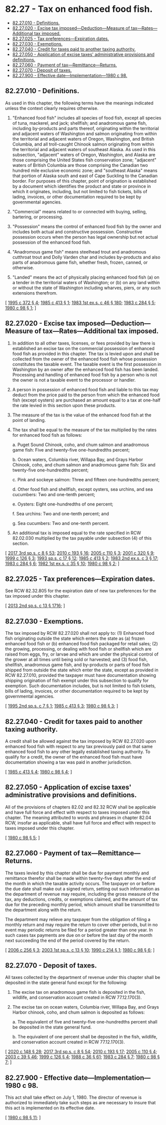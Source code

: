 # 82.27 - Tax on enhanced food fish.
* [82.27.010 - Definitions.](#8227010---definitions)
* [82.27.020 - Excise tax imposed—Deduction—Measure of tax—Rates—Additional tax imposed.](#8227020---excise-tax-imposeddeductionmeasure-of-taxratesadditional-tax-imposed)
* [82.27.025 - Tax preferences—Expiration dates.](#8227025---tax-preferencesexpiration-dates)
* [82.27.030 - Exemptions.](#8227030---exemptions)
* [82.27.040 - Credit for taxes paid to another taxing authority.](#8227040---credit-for-taxes-paid-to-another-taxing-authority)
* [82.27.050 - Application of excise taxes' administrative provisions and definitions.](#8227050---application-of-excise-taxes-administrative-provisions-and-definitions)
* [82.27.060 - Payment of tax—Remittance—Returns.](#8227060---payment-of-taxremittancereturns)
* [82.27.070 - Deposit of taxes.](#8227070---deposit-of-taxes)
* [82.27.900 - Effective date—Implementation—1980 c 98.](#8227900---effective-dateimplementation1980-c-98)
## 82.27.010 - Definitions.
As used in this chapter, the following terms have the meanings indicated unless the context clearly requires otherwise.

1. "Enhanced food fish" includes all species of food fish, except all species of tuna, mackerel, and jack; shellfish; and anadromous game fish, including by-products and parts thereof, originating within the territorial and adjacent waters of Washington and salmon originating from within the territorial and adjacent waters of Oregon, Washington, and British Columbia, and all troll-caught Chinook salmon originating from within the territorial and adjacent waters of southeast Alaska. As used in this subsection, "adjacent" waters of Oregon, Washington, and Alaska are those comprising the United States fish conservation zone; "adjacent" waters of British Columbia are those comprising the Canadian two hundred mile exclusive economic zone; and "southeast Alaska" means that portion of Alaska south and east of Cape Suckling to the Canadian border. For purposes of this chapter, point of origination is established by a document which identifies the product and state or province in which it originates, including, but not limited to fish tickets, bills of lading, invoices, or other documentation required to be kept by governmental agencies.

2. "Commercial" means related to or connected with buying, selling, bartering, or processing.

3. "Possession" means the control of enhanced food fish by the owner and includes both actual and constructive possession. Constructive possession occurs when the person has legal ownership but not actual possession of the enhanced food fish.

4. "Anadromous game fish" means steelhead trout and anadromous cutthroat trout and Dolly Varden char and includes by-products and also parts of anadromous game fish, whether fresh, frozen, canned, or otherwise.

5. "Landed" means the act of physically placing enhanced food fish (a) on a tender in the territorial waters of Washington; or (b) on any land within or without the state of Washington including wharves, piers, or any such extensions therefrom.

\[ [1995 c 372 § 4](https://lawfilesext.leg.wa.gov/biennium/1995-96/Pdf/Bills/Session%20Laws/Senate/5157-S2.SL.pdf?cite=1995%20c%20372%20§%204); [1985 c 413 § 1](https://leg.wa.gov/CodeReviser/documents/sessionlaw/1985c413.pdf?cite=1985%20c%20413%20§%201); [1983 1st ex.s. c 46 § 180](https://leg.wa.gov/CodeReviser/documents/sessionlaw/1983ex1c46.pdf?cite=1983%201st%20ex.s.%20c%2046%20§%20180); [1983 c 284 § 5](https://leg.wa.gov/CodeReviser/documents/sessionlaw/1983c284.pdf?cite=1983%20c%20284%20§%205); [1980 c 98 § 1](https://leg.wa.gov/CodeReviser/documents/sessionlaw/1980c98.pdf?cite=1980%20c%2098%20§%201); \]

## 82.27.020 - Excise tax imposed—Deduction—Measure of tax—Rates—Additional tax imposed.
1. In addition to all other taxes, licenses, or fees provided by law there is established an excise tax on the commercial possession of enhanced food fish as provided in this chapter. The tax is levied upon and shall be collected from the owner of the enhanced food fish whose possession constitutes the taxable event. The taxable event is the first possession in Washington by an owner after the enhanced food fish has been landed. Processing and handling of enhanced food fish by a person who is not the owner is not a taxable event to the processor or handler.

2. A person in possession of enhanced food fish and liable to this tax may deduct from the price paid to the person from which the enhanced food fish (except oysters) are purchased an amount equal to a tax at one-half the rate levied in this section upon these products.

3. The measure of the tax is the value of the enhanced food fish at the point of landing.

4. The tax shall be equal to the measure of the tax multiplied by the rates for enhanced food fish as follows:

   a. Puget Sound Chinook, coho, and chum salmon and anadromous game fish: Five and twenty-five one-hundredths percent;

   b. Ocean waters, Columbia river, Willapa Bay, and Grays Harbor Chinook, coho, and chum salmon and anadromous game fish: Six and twenty-five one-hundredths percent;

   c. Pink and sockeye salmon: Three and fifteen one-hundredths percent;

   d. Other food fish and shellfish, except oysters, sea urchins, and sea cucumbers: Two and one-tenth percent;

   e. Oysters: Eight one-hundredths of one percent;

   f. Sea urchins: Two and one-tenth percent; and

   g. Sea cucumbers: Two and one-tenth percent.

5. An additional tax is imposed equal to the rate specified in RCW 82.02.030 multiplied by the tax payable under subsection (4) of this section.

\[ [2017 3rd sp.s. c 8 § 53](https://lawfilesext.leg.wa.gov/biennium/2017-18/Pdf/Bills/Session%20Laws/House/1597-S.SL.pdf?cite=2017%203rd%20sp.s.%20c%208%20§%2053); [2010 c 193 § 16](https://lawfilesext.leg.wa.gov/biennium/2009-10/Pdf/Bills/Session%20Laws/House/2593-S.SL.pdf?cite=2010%20c%20193%20§%2016); [2005 c 110 § 3](https://lawfilesext.leg.wa.gov/biennium/2005-06/Pdf/Bills/Session%20Laws/House/1958.SL.pdf?cite=2005%20c%20110%20§%203); [2001 c 320 § 9](https://lawfilesext.leg.wa.gov/biennium/2001-02/Pdf/Bills/Session%20Laws/House/1361.SL.pdf?cite=2001%20c%20320%20§%209); [1999 c 126 § 3](https://lawfilesext.leg.wa.gov/biennium/1999-00/Pdf/Bills/Session%20Laws/Senate/5658-S2.SL.pdf?cite=1999%20c%20126%20§%203); [1993 sp.s. c 17 § 12](https://lawfilesext.leg.wa.gov/biennium/1993-94/Pdf/Bills/Session%20Laws/Senate/5980-S.SL.pdf?cite=1993%20sp.s.%20c%2017%20§%2012); [1985 c 413 § 2](https://leg.wa.gov/CodeReviser/documents/sessionlaw/1985c413.pdf?cite=1985%20c%20413%20§%202); [1983 2nd ex.s. c 3 § 17](https://leg.wa.gov/CodeReviser/documents/sessionlaw/1983ex2c3.pdf?cite=1983%202nd%20ex.s.%20c%203%20§%2017); [1983 c 284 § 6](https://leg.wa.gov/CodeReviser/documents/sessionlaw/1983c284.pdf?cite=1983%20c%20284%20§%206); [1982 1st ex.s. c 35 § 10](https://leg.wa.gov/CodeReviser/documents/sessionlaw/1982ex1c35.pdf?cite=1982%201st%20ex.s.%20c%2035%20§%2010); [1980 c 98 § 2](https://leg.wa.gov/CodeReviser/documents/sessionlaw/1980c98.pdf?cite=1980%20c%2098%20§%202); \]

## 82.27.025 - Tax preferences—Expiration dates.
See RCW 82.32.805 for the expiration date of new tax preferences for the tax imposed under this chapter.

\[ [2013 2nd sp.s. c 13 § 1716](https://lawfilesext.leg.wa.gov/biennium/2013-14/Pdf/Bills/Session%20Laws/Senate/5882-S.SL.pdf?cite=2013%202nd%20sp.s.%20c%2013%20§%201716); \]

## 82.27.030 - Exemptions.
The tax imposed by RCW 82.27.020 shall not apply to: (1) Enhanced food fish originating outside the state which enters the state as (a) frozen enhanced food fish or (b) enhanced food fish packaged for retail sales; (2) the growing, processing, or dealing with food fish or shellfish which are raised from eggs, fry, or larvae and which are under the physical control of the grower at all times until being sold or harvested; and (3) food fish, shellfish, anadromous game fish, and by-products or parts of food fish shipped from outside the state which enter the state, except as provided in RCW 82.27.010, provided the taxpayer must have documentation showing shipping origination of fish exempt under this subsection to qualify for exemption. Such documentation includes, but is not limited to fish tickets, bills of lading, invoices, or other documentation required to be kept by governmental agencies.

\[ [1995 2nd sp.s. c 7 § 1](https://lawfilesext.leg.wa.gov/biennium/1995-96/Pdf/Bills/Session%20Laws/House/1102.SL.pdf?cite=1995%202nd%20sp.s.%20c%207%20§%201); [1985 c 413 § 3](https://leg.wa.gov/CodeReviser/documents/sessionlaw/1985c413.pdf?cite=1985%20c%20413%20§%203); [1980 c 98 § 3](https://leg.wa.gov/CodeReviser/documents/sessionlaw/1980c98.pdf?cite=1980%20c%2098%20§%203); \]

## 82.27.040 - Credit for taxes paid to another taxing authority.
A credit shall be allowed against the tax imposed by RCW 82.27.020 upon enhanced food fish with respect to any tax previously paid on that same enhanced food fish to any other legally established taxing authority. To qualify for a credit, the owner of the enhanced food fish must have documentation showing a tax was paid in another jurisdiction.

\[ [1985 c 413 § 4](https://leg.wa.gov/CodeReviser/documents/sessionlaw/1985c413.pdf?cite=1985%20c%20413%20§%204); [1980 c 98 § 4](https://leg.wa.gov/CodeReviser/documents/sessionlaw/1980c98.pdf?cite=1980%20c%2098%20§%204); \]

## 82.27.050 - Application of excise taxes' administrative provisions and definitions.
All of the provisions of chapters 82.02 and 82.32 RCW shall be applicable and have full force and effect with respect to taxes imposed under this chapter. The meaning attributed to words and phrases in chapter 82.04 RCW, insofar as applicable, shall have full force and effect with respect to taxes imposed under this chapter.

\[ [1980 c 98 § 5](https://leg.wa.gov/CodeReviser/documents/sessionlaw/1980c98.pdf?cite=1980%20c%2098%20§%205); \]

## 82.27.060 - Payment of tax—Remittance—Returns.
The taxes levied by this chapter shall be due for payment monthly and remittance therefor shall be made within twenty-five days after the end of the month in which the taxable activity occurs. The taxpayer on or before the due date shall make out a signed return, setting out such information as the department of revenue may require, including the gross measure of the tax, any deductions, credits, or exemptions claimed, and the amount of tax due for the preceding monthly period, which amount shall be transmitted to the department along with the return.

The department may relieve any taxpayer from the obligation of filing a monthly return and may require the return to cover other periods, but in no event may periodic returns be filed for a period greater than one year. In such cases tax payments are due on or before the last day of the month next succeeding the end of the period covered by the return.

\[ [2006 c 256 § 3](https://lawfilesext.leg.wa.gov/biennium/2005-06/Pdf/Bills/Session%20Laws/House/2671.SL.pdf?cite=2006%20c%20256%20§%203); [2003 1st sp.s. c 13 § 10](https://lawfilesext.leg.wa.gov/biennium/2003-04/Pdf/Bills/Session%20Laws/House/2269.SL.pdf?cite=2003%201st%20sp.s.%20c%2013%20§%2010); [1990 c 214 § 1](https://leg.wa.gov/CodeReviser/documents/sessionlaw/1990c214.pdf?cite=1990%20c%20214%20§%201); [1980 c 98 § 6](https://leg.wa.gov/CodeReviser/documents/sessionlaw/1980c98.pdf?cite=1980%20c%2098%20§%206); \]

## 82.27.070 - Deposit of taxes.
All taxes collected by the department of revenue under this chapter shall be deposited in the state general fund except for the following:

1. The excise tax on anadromous game fish is deposited in the fish, wildlife, and conservation account created in RCW 77.12.170(3).

2. The excise tax on ocean waters, Columbia river, Willapa Bay, and Grays Harbor chinook, coho, and chum salmon is deposited as follows:

   a. The equivalent of five and twenty-five one-hundredths percent shall be deposited in the state general fund.

   b. The equivalent of one percent shall be deposited in the fish, wildlife, and conservation account created in RCW 77.12.170(3).

\[ [2020 c 148 § 28](https://lawfilesext.leg.wa.gov/biennium/2019-20/Pdf/Bills/Session%20Laws/Senate/6072-S.SL.pdf?cite=2020%20c%20148%20§%2028); [2017 3rd sp.s. c 8 § 54](https://lawfilesext.leg.wa.gov/biennium/2017-18/Pdf/Bills/Session%20Laws/House/1597-S.SL.pdf?cite=2017%203rd%20sp.s.%20c%208%20§%2054); [2010 c 193 § 17](https://lawfilesext.leg.wa.gov/biennium/2009-10/Pdf/Bills/Session%20Laws/House/2593-S.SL.pdf?cite=2010%20c%20193%20§%2017); [2005 c 110 § 4](https://lawfilesext.leg.wa.gov/biennium/2005-06/Pdf/Bills/Session%20Laws/House/1958.SL.pdf?cite=2005%20c%20110%20§%204); [2003 c 39 § 46](https://lawfilesext.leg.wa.gov/biennium/2003-04/Pdf/Bills/Session%20Laws/Senate/5172.SL.pdf?cite=2003%20c%2039%20§%2046); [1999 c 126 § 4](https://lawfilesext.leg.wa.gov/biennium/1999-00/Pdf/Bills/Session%20Laws/Senate/5658-S2.SL.pdf?cite=1999%20c%20126%20§%204); [1988 c 36 § 61](https://leg.wa.gov/CodeReviser/documents/sessionlaw/1988c36.pdf?cite=1988%20c%2036%20§%2061); [1983 c 284 § 7](https://leg.wa.gov/CodeReviser/documents/sessionlaw/1983c284.pdf?cite=1983%20c%20284%20§%207); [1980 c 98 § 7](https://leg.wa.gov/CodeReviser/documents/sessionlaw/1980c98.pdf?cite=1980%20c%2098%20§%207); \]

## 82.27.900 - Effective date—Implementation—1980 c 98.
This act shall take effect on July 1, 1980. The director of revenue is authorized to immediately take such steps as are necessary to insure that this act is implemented on its effective date.

\[ [1980 c 98 § 11](https://leg.wa.gov/CodeReviser/documents/sessionlaw/1980c98.pdf?cite=1980%20c%2098%20§%2011); \]

